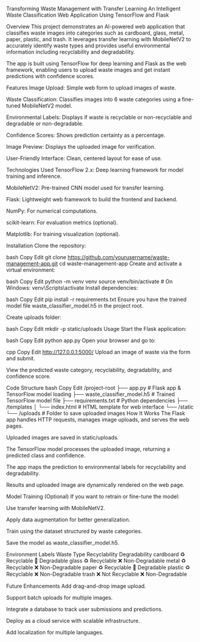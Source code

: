 Transforming Waste Management with Transfer Learning
An Intelligent Waste Classification Web Application Using TensorFlow and Flask

Overview
This project demonstrates an AI-powered web application that classifies waste images into categories such as cardboard, glass, metal, paper, plastic, and trash. It leverages transfer learning with MobileNetV2 to accurately identify waste types and provides useful environmental information including recyclability and degradability.

The app is built using TensorFlow for deep learning and Flask as the web framework, enabling users to upload waste images and get instant predictions with confidence scores.

Features
Image Upload: Simple web form to upload images of waste.

Waste Classification: Classifies images into 6 waste categories using a fine-tuned MobileNetV2 model.

Environmental Labels: Displays if waste is recyclable or non-recyclable and degradable or non-degradable.

Confidence Scores: Shows prediction certainty as a percentage.

Image Preview: Displays the uploaded image for verification.

User-Friendly Interface: Clean, centered layout for ease of use.

Technologies Used
TensorFlow 2.x: Deep learning framework for model training and inference.

MobileNetV2: Pre-trained CNN model used for transfer learning.

Flask: Lightweight web framework to build the frontend and backend.

NumPy: For numerical computations.

scikit-learn: For evaluation metrics (optional).

Matplotlib: For training visualization (optional).

Installation
Clone the repository:

bash
Copy
Edit
git clone https://github.com/yourusername/waste-management-app.git
cd waste-management-app
Create and activate a virtual environment:

bash
Copy
Edit
python -m venv venv
source venv/bin/activate       # On Windows: venv\Scripts\activate
Install dependencies:

bash
Copy
Edit
pip install -r requirements.txt
Ensure you have the trained model file waste_classifier_model.h5 in the project root.

Create uploads folder:

bash
Copy
Edit
mkdir -p static/uploads
Usage
Start the Flask application:

bash
Copy
Edit
python app.py
Open your browser and go to:

cpp
Copy
Edit
http://127.0.0.1:5000/
Upload an image of waste via the form and submit.

View the predicted waste category, recyclability, degradability, and confidence score.

Code Structure
bash
Copy
Edit
/project-root
├── app.py                      # Flask app & TensorFlow model loading
├── waste_classifier_model.h5   # Trained TensorFlow model file
├── requirements.txt            # Python dependencies
├── /templates
│    └── index.html             # HTML template for web interface
└── /static
     └── /uploads               # Folder to save uploaded images
How It Works
The Flask app handles HTTP requests, manages image uploads, and serves the web pages.

Uploaded images are saved in static/uploads.

The TensorFlow model processes the uploaded image, returning a predicted class and confidence.

The app maps the prediction to environmental labels for recyclability and degradability.

Results and uploaded image are dynamically rendered on the web page.

Model Training (Optional)
If you want to retrain or fine-tune the model:

Use transfer learning with MobileNetV2.

Apply data augmentation for better generalization.

Train using the dataset structured by waste categories.

Save the model as waste_classifier_model.h5.

Environment Labels
Waste Type	Recyclability	Degradability
cardboard	♻️ Recyclable	🌱 Degradable
glass	♻️ Recyclable	❌ Non-Degradable
metal	♻️ Recyclable	❌ Non-Degradable
paper	♻️ Recyclable	🌱 Degradable
plastic	♻️ Recyclable	❌ Non-Degradable
trash	❌ Not Recyclable	❌ Non-Degradable

Future Enhancements
Add drag-and-drop image upload.

Support batch uploads for multiple images.

Integrate a database to track user submissions and predictions.

Deploy as a cloud service with scalable infrastructure.

Add localization for multiple languages.
